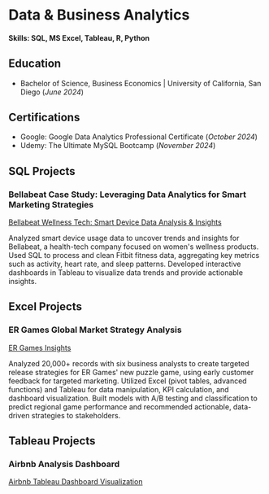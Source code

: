 # Data & Business Analytics

#### Skills: SQL, MS Excel, Tableau, R, Python

## Education
- Bachelor of Science, Business Economics | University of California, San Diego
(_June 2024_)

## Certifications
- Google: Google Data Analytics Professional Certificate (_October 2024_)
- Udemy: The Ultimate MySQL Bootcamp (_November 2024_)

## SQL Projects
### Bellabeat Case Study: Leveraging Data Analytics for Smart Marketing Strategies
[Bellabeat Wellness Tech: Smart Device Data Analysis & Insights](https://github.com/matthewarucan/Google-Data-Analytics-Case-Study)

Analyzed smart device usage data to uncover trends and insights for Bellabeat, a health-tech company focused on women's wellness products. Used SQL to process and clean Fitbit fitness data, aggregating key metrics such as activity, heart rate, and sleep patterns. Developed interactive dashboards in Tableau to visualize data trends and provide actionable insights.

## Excel Projects
### ER Games Global Market Strategy Analysis
[ER Games Insights](https://github.com/matthewarucan/ER-Games)

Analyzed 20,000+ records with six business analysts to create targeted release strategies for ER Games' new puzzle game, using early customer feedback for targeted marketing. Utilized Excel (pivot tables, advanced functions) and Tableau for data manipulation, KPI calculation, and dashboard visualization. Built models with A/B testing and classification to predict regional game performance and recommended actionable, data-driven strategies to stakeholders.


## Tableau Projects
### Airbnb Analysis Dashboard
[Airbnb Tableau Dashboard Visualization](https://github.com/matthewarucan/Tableau-Airbnb)






